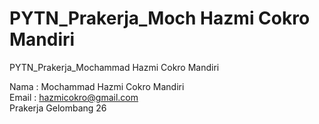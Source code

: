 # PYTN_Prakerja_Moch Hazmi Cokro Mandiri
PYTN_Prakerja_Mochammad Hazmi Cokro Mandiri

Nama : Mochammad Hazmi Cokro Mandiri \
Email : hazmicokro@gmail.com \
Prakerja Gelombang 26
